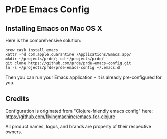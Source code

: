 # PrDE Emacs Config

## Installing Emacs on Mac OS X

Here is the comprehensive solution:

    brew cask install emacs
    xattr -rd com.apple.quarantine /Applications/Emacs.app/
    mkdir ~/projects/prde/; cd ~/projects/prde/
    git clone https://github.com/prde/prde-emacs-config.git
    ln -s ~/projects/prde/prde-emacs-config ~/.emacs.d

Then you can run your Emacs application - it is already pre-configured for you.

## Credits

Configuration is originated from "Clojure-friendly emacs config" here: https://github.com/flyingmachine/emacs-for-clojure

All product names, logos, and brands are property of their respective owners.
